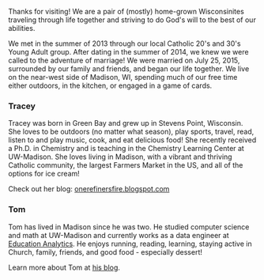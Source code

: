 Thanks for visiting! We are a pair of (mostly) home-grown Wisconsinites traveling through life together and striving to do God's will to the best of our abilities.

We met in the summer of 2013 through our local Catholic 20's and 30's Young Adult group. After dating in the summer of 2014, we knew we were called to the adventure of marriage! We were married on July 25, 2015, surrounded by our family and friends, and began our life together. We live on the near-west side of Madison, WI, spending much of our free time either outdoors, in the kitchen, or engaged in a game of cards.

### Tracey
Tracey was born in Green Bay and grew up in Stevens Point, Wisconsin. She loves to be outdoors (no matter what season), play sports, travel, read, listen to and play music, cook, and eat delicious food! She recently received a Ph.D. in Chemistry and is teaching in the Chemistry Learning Center at UW-Madison. She loves living in Madison, with a vibrant and thriving Catholic community, the largest Farmers Market in the US, and all of the options for ice cream!

Check out her blog: [onerefinersfire.blogspot.com](http://onerefinersfire.blogspot.com/)

### Tom
Tom has lived in Madison since he was two. He studied computer science and math at UW-Madison and currently works as a data engineer at [Education Analytics](https://edanalytics.org/). He enjoys running, reading, learning, staying active in Church, family, friends, and good food - especially dessert!

Learn more about Tom at [his blog](https://tomreitz.com/).

